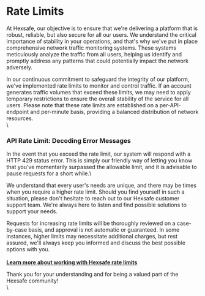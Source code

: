 # Rate Limits



At Hexsafe, our objective is to ensure that we're delivering a platform that is robust, reliable, but also secure for all our users. We understand the critical importance of stability in your operations, and that's why we've put in place comprehensive network traffic monitoring systems. These systems meticulously analyze the traffic from all users, helping us identify and promptly address any patterns that could potentially impact the network adversely.

In our continuous commitment to safeguard the integrity of our platform, we've implemented rate limits to monitor and control traffic. If an account generates traffic volumes that exceed these limits, we may need to apply temporary restrictions to ensure the overall stability of the service for all users. Please note that these rate limits are established on a per-API-endpoint and per-minute basis, providing a balanced distribution of network resources.\
\


### API Rate Limit: Decoding Error Messages

In the event that you exceed the rate limit, our system will respond with a HTTP 429 status error. This is simply our friendly way of letting you know that you’ve momentarily surpassed the allowable limit, and it is advisable to pause requests for a short while.\


We understand that every user's needs are unique, and there may be times when you require a higher rate limit. Should you find yourself in such a situation, please don't hesitate to reach out to our Hexsafe customer support team. We're always here to listen and find possible solutions to support your needs.

Requests for increasing rate limits will be thoroughly reviewed on a case-by-case basis, and approval is not automatic or guaranteed. In some instances, higher limits may necessitate additional charges, but rest assured, we'll always keep you informed and discuss the best possible options with you.\
\
[**Learn more about working with Hexsafe rate limits**](https://app.gitbook.com/o/oNdJEytyWuxIZK0TQZHg/s/u9tEaoLTlYWdsfctSgkd/\~/changes/1/resources/rate-limits/working-with-rate-limits)

Thank you for your understanding and for being a valued part of the Hexsafe community!\
\




